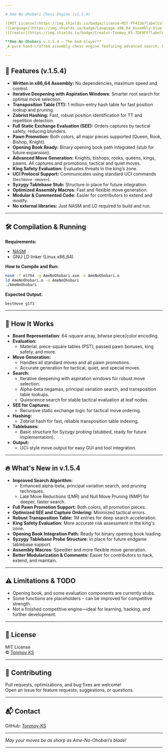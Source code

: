 ```yaml
---

# Ame-No-Ohobari Chess Engine (v1.5.4)

![MIT License](https://img.shields.io/badge/license-MIT-FF4136?labelColor=gray)
![Language](https://img.shields.io/badge/Language-x86_64_Assembly-blue?labelColor=gray)
![Creator](https://img.shields.io/badge/Creator-Tonmoy_KS-7DF9FF?labelColor=gray)

**Ame-No-Ohobari v.1.5.4 – The God-Slayer**  
_A pure hand-crafted assembly chess engine featuring advanced search, hashing, tactical evaluation, and full pawn promotion support._

---
```


## 🚀 Features (v.1.5.4)

- **Written in x86_64 Assembly:** No dependencies, maximum speed and control.
- **Iterative Deepening with Aspiration Windows:** Smarter root search for optimal move selection.
- **Transposition Table (TT):** 1 million-entry hash table for fast position lookup and pruning.
- **Zobrist Hashing:** Fast, robust position identification for TT and repetition detection.
- **Full Static Exchange Evaluation (SEE):** Orders captures by tactical safety, reducing blunders.
- **Pawn Promotion:** Both colors, all major pieces supported (Queen, Rook, Bishop, Knight).
- **Opening Book Ready:** Binary opening book path integrated (stub for future expansion).
- **Advanced Move Generation:** Knights, bishops, rooks, queens, kings, pawns. All captures and promotions, tactical and quiet moves.
- **King Safety Evaluation:** Evaluates threats in the king’s zone.
- **UCI Protocol Support:** Communicates using standard UCI commands (`bestmove <move>`).
- **Syzygy Tablebase Stub:** Structure in place for future integration.
- **Optimized Assembly Macros:** Fast and flexible move generation.
- **Modular & Commented Code:** Easier for contributors to extend and modify.
- **No external libraries:** Just NASM and LD required to build and run.

---

## 🛠️ Compilation & Running

**Requirements:**  
- [NASM](https://www.nasm.us/)  
- GNU LD linker (Linux x86_64)

**How to Compile and Run:**
```sh
nasm -f elf64 -g AmeNoOhobari.asm -o AmeNoOhobari.o
ld AmeNoOhobari.o -o AmeNoOhobari
./AmeNoOhobari
```

**Expected Output:**
```
bestmove g1f3
```

---

## 🧠 How It Works

- **Board Representation:** 64-square array, bitwise piece/color encoding.
- **Evaluation:** 
  - Material, piece-square tables (PST), passed pawn bonuses, king safety, and more.
- **Move Generation:**  
  - Handles all standard moves and all pawn promotions.
  - Accurate generation for tactical, quiet, and special moves.
- **Search:**  
  - Iterative deepening with aspiration windows for robust move selection.
  - Alpha-beta negamax, principal variation search, and transposition table lookups.
  - Quiescence search for stable tactical evaluation at leaf nodes.
- **SEE for Captures:**  
  - Recursive static exchange logic for tactical move ordering.
- **Hashing:**  
  - Zobrist hash for fast, reliable transposition table indexing.
- **Tablebases:**  
  - Basic structure for Syzygy probing (stubbed, ready for future implementation).
- **Output:**  
  - UCI-style move output for easy GUI and tool integration.

---

## 🔥 What's New in v.1.5.4

- **Improved Search Algorithm:**
  - Enhanced alpha-beta, principal variation search, and pruning techniques.
  - Late Move Reductions (LMR) and Null Move Pruning (NMP) for deeper, faster search.
- **Full Pawn Promotion Support:** Both colors, all promotion pieces.
- **Optimized SEE and Capture Ordering:** Minimized tactical errors.
- **Robust Transposition Table:** 1M entries for deep search acceleration.
- **King Safety Evaluation:** More accurate risk assessment in the king's zone.
- **Opening Book Integration Path:** Ready for binary opening book loading.
- **Syzygy Tablebase Probe Structure:** In place for future endgame tablebase support.
- **Assembly Macros:** Speedier and more flexible move generation.
- **Better Modularization & Comments:** Easier for contributors to hack, extend, and maintain.

---

## ⚠️ Limitations & TODO

- Opening book, and some evaluation components are currently stubs.
- Some functions are placeholders – can be improved for competitive strength.
- Not a finished competitive engine—ideal for learning, hacking, and further development.

---

## 📃 License

MIT License  
© [Tonmoy KS](https://github.com/Tonmoy-KS)

---

## 🤝 Contributing

Pull requests, optimizations, and bug fixes are welcome!  
Open an issue for feature requests, suggestions, or questions.

---

## 📬 Contact

GitHub: [Tonmoy-KS](https://github.com/Tonmoy-KS)

---

*May your moves be as sharp as Ame-No-Ohobari’s blade!*

---
